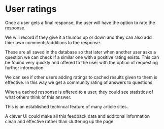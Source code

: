 # User ratings

Once a user gets a final response, the user will have the option to rate the response. 

We will record if they give it a thumbs up or down and they can also add thier own comments/additions to the response.

These are all saved in the database so that later when another user asks a question we can check if a similar one with a positive rating exists. This can be fouind very quickly and offered to the user with the option of requesting further information.

We can see if other users adding ratings to cached results given to them is effective. In this way we get a community rating of answers to questions.

When a cached response is offered to a user, they could see statistics of what others think of this answer.

This is an established techincal feature of many article sites.

A clever UI could make all this feedback data and additonal information clean and effective rather than cluttering up the page.